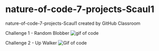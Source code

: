 # nature-of-code-7-projects-Scaul1
nature-of-code-7-projects-Scaul1 created by GitHub Classroom

Challenge 1 - Random Blobber
![gif of code](https://i.imgur.com/ylW3AaR.gif)

Challenge 2 - Up Walker
![Gif of code](https://i.imgur.com/x3L5ZZd.gif)
